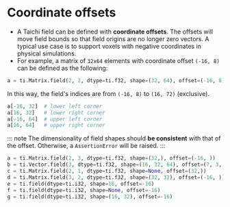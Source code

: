 # Coordinate offsets

- A Taichi field can be defined with **coordinate offsets**. The offsets will move field bounds so that field origins are no longer zero vectors. A typical use case is to support voxels with negative coordinates in physical simulations.
- For example, a matrix of `32x64` elements with coordinate offset `(-16, 8)` can be defined as the following:

```python
a = ti.Matrix.field(2, 2, dtype=ti.f32, shape=(32, 64), offset=(-16, 8))
```

In this way, the field\'s indices are from `(-16, 8)` to `(16, 72)` (exclusive).

```python
a[-16, 32]  # lower left corner
a[16, 32]   # lower right corner
a[-16, 64]  # upper left corner
a[16, 64]   # upper right corner
```

::: note The dimensionality of field shapes should **be consistent** with that of the offset. Otherwise, a `AssertionError` will be raised. :::

```python
a = ti.Matrix.field(2, 3, dtype=ti.f32, shape=(32,), offset=(-16, ))          # Works!
b = ti.Vector.field(3, dtype=ti.f32, shape=(16, 32, 64), offset=(7, 3, -4))   # Works!
c = ti.Matrix.field(2, 1, dtype=ti.f32, shape=None, offset=(32,))             # AssertionError
d = ti.Matrix.field(3, 2, dtype=ti.f32, shape=(32, 32), offset=(-16, ))       # AssertionError
e = ti.field(dtype=ti.i32, shape=16, offset=-16)                              # Works!
f = ti.field(dtype=ti.i32, shape=None, offset=-16)                            # AssertionError
g = ti.field(dtype=ti.i32, shape=(16, 32), offset=-16)                        # AssertionError
```
